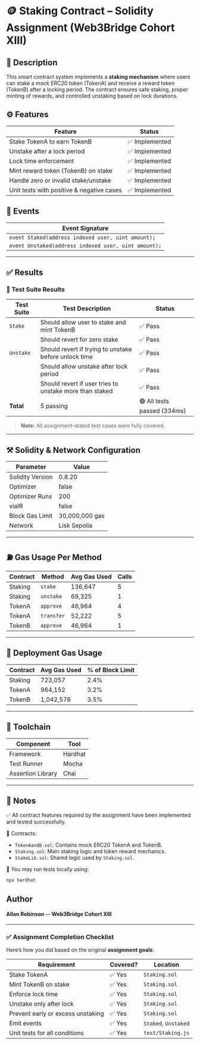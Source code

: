 # 🪙 Staking Contract – Solidity Assignment (Web3Bridge Cohort XIII)

## 🧾 Description

This smart contract system implements a **staking mechanism** where users can stake a mock ERC20 token (TokenA) and receive a reward token (TokenB) after a locking period. The contract ensures safe staking, proper minting of rewards, and controlled unstaking based on lock durations.

## ⚙️ Features

| Feature                               | Status |
|---------------------------------------|--------|
| Stake TokenA to earn TokenB           | ✅ Implemented |
| Unstake after a lock period           | ✅ Implemented |
| Lock time enforcement                 | ✅ Implemented |
| Mint reward token (TokenB) on stake   | ✅ Implemented |
| Handle zero or invalid stake/unstake  | ✅ Implemented |
| Unit tests with positive & negative cases | ✅ Implemented |

## 📜 Events

| Event Signature |
|-----------------|
| `event Staked(address indexed user, uint amount);` |
| `event Unstaked(address indexed user, uint amount);` |

---

## ✅ Results

### 🧪 Test Suite Results

| Test Suite         | Test Description                                        | Status |
|--------------------|---------------------------------------------------------|--------|
| `Stake`            | Should allow user to stake and mint TokenB              | ✅ Pass |
|                    | Should revert for zero stake                            | ✅ Pass |
| `Unstake`          | Should revert if trying to unstake before unlock time   | ✅ Pass |
|                    | Should allow unstake after lock period                  | ✅ Pass |
|                    | Should revert if user tries to unstake more than staked | ✅ Pass |
| **Total**          | 5 passing                                                | 🟢 All tests passed (334ms) |

> **Note:** All assignment-stated test cases were fully covered.

---

## ⚒️ Solidity & Network Configuration

| Parameter             | Value           |
|-----------------------|-----------------|
| Solidity Version      | 0.8.20          |
| Optimizer             | false           |
| Optimizer Runs        | 200             |
| viaIR                 | false           |
| Block Gas Limit       | 30,000,000 gas  |
| Network               | Lisk Sepolia    |

---

## ⛽ Gas Usage Per Method

| Contract | Method   | Avg Gas Used | Calls |
|----------|----------|--------------|-------|
| Staking  | `stake`  | 136,647      | 5     |
| Staking  | `unstake`| 69,325       | 1     |
| TokenA   | `approve`| 46,964       | 4     |
| TokenA   | `transfer`| 52,222      | 5     |
| TokenB   | `approve`| 46,964       | 1     |

---

## 🚀 Deployment Gas Usage

| Contract | Avg Gas Used | % of Block Limit |
|----------|--------------|------------------|
| Staking  | 723,057      | 2.4%             |
| TokenA   | 964,152      | 3.2%             |
| TokenB   | 1,042,576    | 3.5%             |

---

## 🧪 Toolchain

| Component         | Tool       |
|-------------------|------------|
| Framework         | Hardhat    |
| Test Runner       | Mocha      |
| Assertion Library | Chai       |

---

## 📌 Notes

✅ All contract features required by the assignment have been implemented and tested successfully.

📁 Contracts:
- `TokenAandB.sol`: Contains mock ERC20 TokenA and TokenB.
- `Staking.sol`: Main staking logic and token reward mechanics.
- `StakeLib.sol`: Shared logic used by `Staking.sol`.

🧪 You may run tests locally using:
```bash
npx hardhat 
```
## Author

#### Allan Robinson -- Web3Bridge Cohort XIII


---

### ✅ Assignment Completion Checklist

Here’s how you did based on the original **assignment goals**:

| Requirement                                 | Covered? | Location                  |
|---------------------------------------------|----------|---------------------------|
| Stake TokenA                                | ✅ Yes   | `Staking.sol`             |
| Mint TokenB on stake                        | ✅ Yes   | `Staking.sol`             |
| Enforce lock time                           | ✅ Yes   | `Staking.sol`             |
| Unstake only after lock                     | ✅ Yes   | `Staking.sol`             |
| Prevent early or excess unstaking           | ✅ Yes   | `Staking.sol`             |
| Emit events                                 | ✅ Yes   | `Staked`, `Unstaked`      |
| Unit tests for all conditions               | ✅ Yes   | `test/Staking.js`         |

